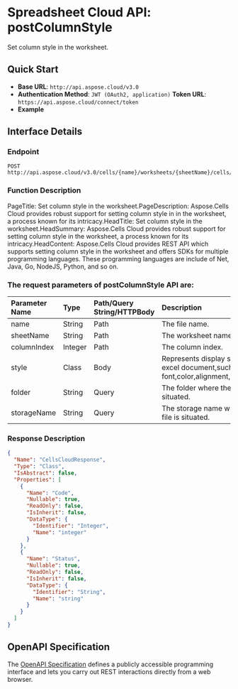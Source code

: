 # **Spreadsheet Cloud API: postColumnStyle**

Set column style in the worksheet. 


## **Quick Start**

- **Base URL**: `http://api.aspose.cloud/v3.0`
- **Authentication Method**: `JWT (OAuth2, application)`  **Token URL**: `https://api.aspose.cloud/connect/token`
- **Example** 

## **Interface Details**

### **Endpoint** 

```
POST http://api.aspose.cloud/v3.0/cells/{name}/worksheets/{sheetName}/cells/columns/{columnIndex}/style
```
### **Function Description**
PageTitle: Set column style in the worksheet.PageDescription: Aspose.Cells Cloud provides robust support for setting column style in in the worksheet, a process known for its intricacy.HeadTitle: Set column style in the worksheet.HeadSummary: Aspose.Cells Cloud provides robust support for setting column style in the worksheet, a process known for its intricacy.HeadContent: Aspose.Cells Cloud provides REST API which supports setting column style in the worksheet and offers SDKs for multiple programming languages. These programming languages are include of Net, Java, Go, NodeJS, Python, and so on.

### The request parameters of **postColumnStyle** API are: 

| Parameter Name | Type | Path/Query String/HTTPBody | Description | 
| :- | :- | :- |:- | 
|name|String|Path|The file name.|
|sheetName|String|Path|The worksheet name.|
|columnIndex|Integer|Path|The column index.|
|style|Class|Body|Represents display style of excel document,such as font,color,alignment,border,etc.|
|folder|String|Query|The folder where the file is situated.|
|storageName|String|Query|The storage name where the file is situated.|

### **Response Description**
```json
{
  "Name": "CellsCloudResponse",
  "Type": "Class",
  "IsAbstract": false,
  "Properties": [
    {
      "Name": "Code",
      "Nullable": true,
      "ReadOnly": false,
      "IsInherit": false,
      "DataType": {
        "Identifier": "Integer",
        "Name": "integer"
      }
    },
    {
      "Name": "Status",
      "Nullable": true,
      "ReadOnly": false,
      "IsInherit": false,
      "DataType": {
        "Identifier": "String",
        "Name": "string"
      }
    }
  ]
}
```


## OpenAPI Specification

The [OpenAPI Specification](https://reference.aspose.cloud/cells/#/CellsController/PostColumnStyle) defines a publicly accessible programming interface and lets you carry out REST interactions directly from a web browser.
